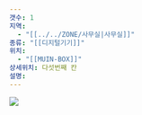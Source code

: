 ```yaml
---
갯수: 1
지역:
  - "[[../../ZONE/사무실|사무실]]"
종류: "[[디지털기기]]"
위치:
  - "[[MUIN-BOX]]"
상세위치: 다섯번째 칸
설명:
---
```

![](http://192.168.50.22/devices/240914_IMG_0023.jpg)